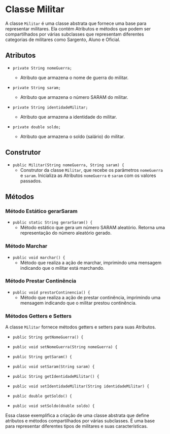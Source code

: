 # Classe Militar

A classe `Militar` é uma classe abstrata que fornece uma base para representar militares. Ela contém Atributos e métodos que podem ser compartilhados por várias subclasses que representam diferentes categorias de militares como Sargento, Aluno e Oficial.

## Atributos

- `private String nomeGuerra;`
    - Atributo que armazena o nome de guerra do militar.

- `private String saram;`
    - Atributo que armazena o número SARAM do militar.

- `private String identidadeMilitar;`
    - Atributo que armazena a identidade do militar.

- `private double soldo;`
    - Atributo que armazena o soldo (salário) do militar.

## Construtor

- `public Militar(String nomeGuerra, String saram) {`
    - Construtor da classe `Militar`, que recebe os parâmetros `nomeGuerra` e `saram`. Inicializa as Atributos `nomeGuerra` e `saram` com os valores passados.

## Métodos

### Método Estático gerarSaram

- `public static String gerarSaram() {`
    - Método estático que gera um número SARAM aleatório. Retorna uma representação do número aleatório gerado.

### Método Marchar

- `public void marchar() {`
    - Método que realiza a ação de marchar, imprimindo uma mensagem indicando que o militar está marchando.

### Método Prestar Continência

- `public void prestarContinencia() {`
    - Método que realiza a ação de prestar continência, imprimindo uma mensagem indicando que o militar prestou continência.

### Métodos Getters e Setters

A classe `Militar` fornece métodos getters e setters para suas Atributos.

- `public String getNomeGuerra() {`
- `public void setNomeGuerra(String nomeGuerra) {`

- `public String getSaram() {`
- `public void setSaram(String saram) {`

- `public String getIdentidadeMilitar() {`
- `public void setIdentidadeMilitar(String identidadeMilitar) {`

- `public double getSoldo() {`
- `public void setSoldo(double soldo) {`

Essa classe exemplifica a criação de uma classe abstrata que define atributos e métodos compartilhados por várias subclasses. É uma base para representar diferentes tipos de militares e suas características.
